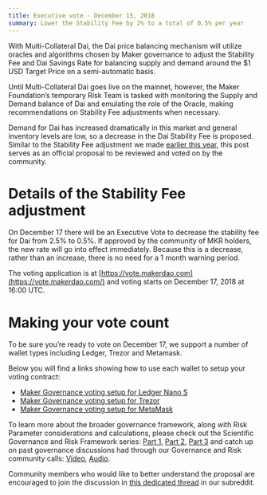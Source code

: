 ```yaml
---
title: Executive vote - December 15, 2018
summary: Lower the Stability Fee by 2% to a total of 0.5% per year
---
```


With Multi-Collateral Dai, the Dai price balancing mechanism will utilize oracles and algorithms chosen by Maker governance to adjust the Stability Fee and Dai Savings Rate for balancing supply and demand around the \$1 USD Target Price on a semi-automatic basis.

Until Multi-Collateral Dai goes live on the mainnet, however, the Maker Foundation’s temporary Risk Team is tasked with monitoring the Supply and Demand balance of Dai and emulating the role of the Oracle, making recommendations on Stability Fee adjustments when necessary.

Demand for Dai has increased dramatically in this market and general inventory levels are low, so a decrease in the Dai Stability Fee is proposed. Similar to the Stability Fee adjustment we made [earlier this year,](https://blog.makerdao.com/increasing-the-dai-stability-fee/) this post serves as an official proposal to be reviewed and voted on by the community.

# Details of the Stability Fee adjustment

On December 17 there will be an Executive Vote to decrease the stability fee for Dai from 2.5% to 0.5%. If approved by the community of MKR holders, the new rate will go into effect immediately. Because this is a decrease, rather than an increase, there is no need for a 1 month warning period.

The voting application is at [https://vote.makerdao.com](https://vote.makerdao.com/) and voting starts on December 17, 2018 at 16:00 UTC.

# Making your vote count

To be sure you’re ready to vote on December 17, we support a number of wallet types including Ledger, Trezor and Metamask.

Below you will find a links showing how to use each wallet to setup your voting contract:

- [Maker Governance voting setup for Ledger Nano S](https://medium.com/makerdao/how-to-setup-the-voting-contract-using-a-ledger-hardware-wallet-1f00d49ce43a)
- [Maker Governance voting setup for Trezor](https://medium.com/makerdao/how-to-setup-the-voting-contract-using-a-trezor-hardware-wallet-af4969aa157f)
- [Maker Governance voting setup for MetaMask](https://medium.com/makerdao/how-to-setup-the-voting-contract-using-two-metamask-accounts-4e83e4fec602)

To learn more about the broader governance framework, along with Risk Parameter considerations and calculations, please check out the Scientific Governance and Risk Framework series: [Part 1](https://medium.com/makerdao/makerdao-governance-risk-framework-38625f514101), [Part 2](https://medium.com/makerdao/makerdao-governance-risk-framework-fc8939f3d4e9), [Part 3](https://medium.com/makerdao/makerdao-governance-risk-framework-part-3-7a4c620f4077) and catch up on past governance discussions had through our Governance and Risk community calls: [Video](https://www.youtube.com/playlist?list=PLLzkWCj8ywWNq5-90-Id6VPSsrk4OWVan), [Audio](https://soundcloud.com/makerdao/sets/governance-and-risk).

Community members who would like to better understand the proposal are encouraged to join the discussion in [this dedicated thread](https://www.reddit.com/r/MakerDAO/comments/a67d7p/decreasing_the_stability_fee_makerdao/) in our subreddit.
